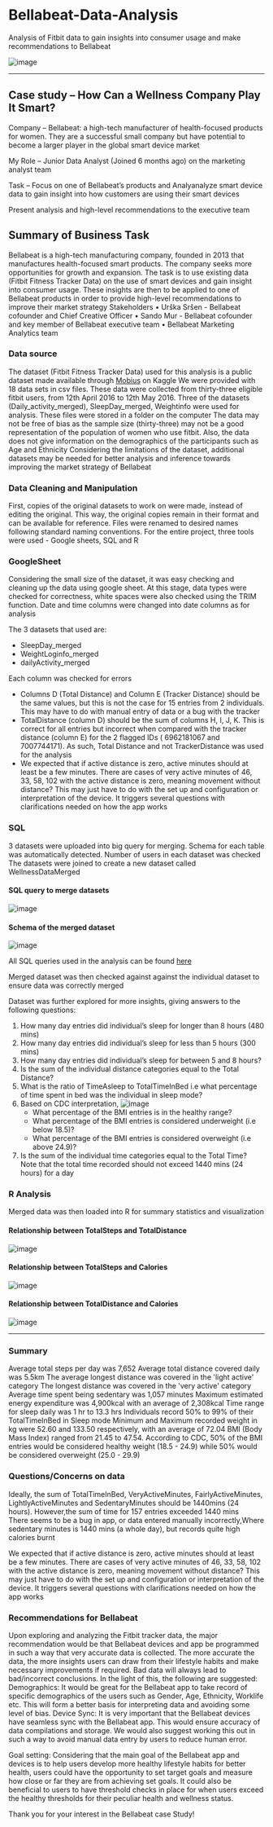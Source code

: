# Bellabeat-Data-Analysis
Analysis of Fitbit data to gain insights into consumer usage and make recommendations to Bellabeat

![image](https://github.com/LaurettaNg/Bellabeat-Data-Analysis/blob/main/images/Fitbit.png?raw=true)

---


## Case study – How Can a Wellness Company Play It Smart?
Company – Bellabeat: a high-tech manufacturer of health-focused products for women. They are a successful small company but have potential to become a larger player in the global smart device market

My Role – Junior Data Analyst (Joined 6 months ago) on the marketing analyst team

Task – Focus on one of Bellabeat’s products and Analyanalyze smart device data to gain insight into how customers are using their smart devices

Present analysis and high-level recommendations to the executive team

## Summary of Business Task
Bellabeat is a high-tech manufacturing company, founded in 2013 that manufactures health-focused smart products.  The company seeks more opportunities for growth and expansion. The task is to use existing data (Fitbit Fitness Tracker Data) on the use of smart devices and gain insight into consumer usage. These insights are then to be applied to one of Bellabeat products in order to provide high-level recommendations to improve their market strategy
Stakeholders
•	Urška Sršen - Bellabeat cofounder and Chief Creative Officer
•	Sando Mur - Bellabeat cofounder and key member of Bellabeat executive team
•	Bellabeat Marketing Analytics team


### Data source

The dataset (Fitbit Fitness Tracker Data) used for this analysis is a public dataset made available through [Mobius](https://www.kaggle.com/datasets/arashnic/fitbit) on Kaggle 
We were provided with 18 data sets in csv files. These data were collected from thirty-three eligible fitbit users, from 12th April 2016 to 12th May 2016. Three of the datasets (Daily_activity_merged), SleepDay_merged, Weightinfo were used for analysis. These files were stored in a folder on the computer 
The data may not be free of bias as the sample size (thirty-three) may not be a good representation of the population of women who use fitbit. Also, the data does not give information on the demographics of the participants such as Age and Ethnicity
Considering the limitations of the dataset, additional datasets may be needed for better analysis and inference towards improving the market strategy of Bellabeat

### Data Cleaning and Manipulation

First, copies of the original datasets to work on were made, instead of editing the original. This way, the original copies remain in their format and can be available for reference. Files were renamed to desired names following standard naming conventions.
For the entire project, three tools were used - Google sheets, SQL and R 

### GoogleSheet

Considering the small size of the dataset, it was easy checking and cleaning up the data using google sheet. At this stage, data types were checked for correctness, white spaces were also checked using the TRIM function. Date and time columns were changed into date columns as for analysis

The 3 datasets that used are:
-	SleepDay_merged
-	WeightLoginfo_merged
-	dailyActivity_merged

Each column was checked for errors 
-	Columns D (Total Distance) and Column E (Tracker Distance) should be the same values, but this is not the case for 15 entries from 2 individuals. This may have to do with manual entry of data or a bug with the tracker
-	TotalDistance (column D) should be the sum of columns H, I, J, K. This is correct for all entries but incorrect when compared with the tracker distance (column E) for the 2 flagged IDs ( 6962181067 and 7007744171). As such, Total Distance and not TrackerDistance was used for the analysis
-	We expected that if active distance is zero, active minutes should at least be a few minutes. There are cases of very active minutes of 46, 33, 58, 102 with the active distance is zero, meaning movement without distance? This may just have to do with the set up and configuration or interpretation of the device. It triggers several questions with clarifications needed on how the app works

### SQL

3 datasets were uploaded into big query for merging. Schema for each table was automatically detected. 
Number of users in each dataset was checked
The datasets were joined to create a new dataset called WellnessDataMerged

#### SQL query to merge datasets
 ![image](https://github.com/LaurettaNg/Bellabeat-Data-Analysis/blob/main/images/SQL%20Query%20to%20Merge%20datasets.jpg?raw=true)

#### Schema of the merged dataset
![image](https://github.com/LaurettaNg/Bellabeat-Data-Analysis/blob/main/images/Merged_Data%20Schema.jpg?raw=true)

All SQL queries used in the analysis can be found [here](https://github.com/LaurettaNg/Bellabeat-Data-Analysis/blob/main/queries.sql)


Merged dataset was then checked against against the individual dataset to ensure data was correctly merged 

Dataset was further explored for more insights, giving answers to the following questions:

1.	How many day entries did individual’s sleep for longer than 8 hours (480 mins)
2.	How many day entries did individual’s sleep for less than 5 hours (300 mins)
3.	How many day entries did individual’s sleep for between 5 and 8 hours?
4.	Is the sum of the individual distance categories equal to the Total Distance?
5.	What is the ratio of TimeAsleep to TotalTimeInBed i.e what percentage of time spent in bed was the individual in sleep mode?
6.	Based on CDC interpretation,
    ![image](https://github.com/LaurettaNg/Bellabeat-Data-Analysis/blob/main/images/BMI%20.jpg?raw=true)
    - What percentage of the BMI entries is in the healthy range?
    - What percentage of the BMI entries is considered underweight (i.e below 18.5)?
    - What percentage of the BMI entries is considered overweight (i.e above 24.9)?
7.	 Is the sum of the individual time categories equal to the Total   Time? Note that the total time recorded should not exceed 1440 mins (24 hours) for a day

### R Analysis

Merged data was then loaded into R for summary statistics and visualization

#### Relationship between TotalSteps and TotalDistance
![image](https://github.com/LaurettaNg/Bellabeat-Data-Analysis/blob/main/images/TotalSteps%20vs%20TotalDistance.png?raw=true)

#### Relationship between TotalSteps and Calories
![image](https://github.com/LaurettaNg/Bellabeat-Data-Analysis/blob/main/images/TotalSteps%20vs%20Calories.png?raw=true)

#### Relationship between TotalDistance and Calories
![image](https://github.com/LaurettaNg/Bellabeat-Data-Analysis/blob/main/images/TotalDistance%20vs%20Calories.png?raw=true)

---

### Summary
 Average total steps per day was 7,652
 Average total distance covered daily was 5.5km
 The average longest distance was covered in the 'light active' category
 The longest distance was covered in the 'very active' category
 Average time spent being sedentary was 1,057 minutes
 Maximum estimated energy expenditure was 4,900kcal with an average of 2,308kcal
 Time range for sleep daily was 1 hr to 13.3 hrs
 Individuals record 50% to 99% of their TotalTimeInBed in Sleep mode
 Minimum and Maximum recorded weight in kg were 52.60 and 133.50 respectively, with an average of 72.04
 BMI (Body Mass Index) ranged from 21.45 to 47.54. According to CDC, 50% of the BMI entries would be considered  healthy weight (18.5 - 24.9) while 50% would be considered overweight (25.0 - 29.9)

 ### Questions/Concerns on data
 Ideally, the sum of TotalTimeInBed, VeryActiveMinutes, FairlyActiveMinutes, LightlyActiveMinutes and SedentaryMinutes  should be 1440mins (24 hours). However,the sum of time for 157 entries exceeded 1440 mins  
 There seems to be a bug in app, or data entered manually incorrectly,Where sedentary minutes is 1440 mins (a whole day), but records quite high calories burnt  
 
 We expected that if active distance is zero, active minutes should at least be a few minutes. There are cases of very active minutes of 46, 33, 58, 102 with the active distance is zero, meaning movement without distance? This may just have to do with the set up and configuration or interpretation of the device. It triggers several questions with clarifications needed on how the app works

 ### Recommendations for Bellabeat
Upon exploring and analyzing the Fitbit tracker data, the major recommendation would be that Bellabeat devices and app be programmed in such a way that very accurate data is collected. The more accurate the data, the more insights users can draw from their lifestyle habits and make necessary improvements if required. Bad data will always lead to bad/incorrect conclusions. In the light of this, the following are suggested:
Demographics: It would be great for the Bellabeat app to take record of specific demographics of the users such as Gender, Age, Ethnicity, Worklife etc. This will form a better basis for interpreting data and avoiding some level of bias. 
Device Sync: It is very important that the Bellabeat devices have seamless sync with the Bellabeat app. This would ensure accuracy of data compilations and storage. We would also suggest working this out in such a way to avoid manual data entry by users to reduce human error.

Goal setting: Considering that the main goal of the Bellabeat app and devices is to help users develop more healthy lifestyle habits for better health, users could have the opportunity to set target goals and measure how close or far they are from achieving set goals. It could also be beneficial to users to have threshold checks in place for when users exceed the healthy thresholds for their peculiar health and wellness status. 

Thank you for your interest in the Bellabeat case Study!

